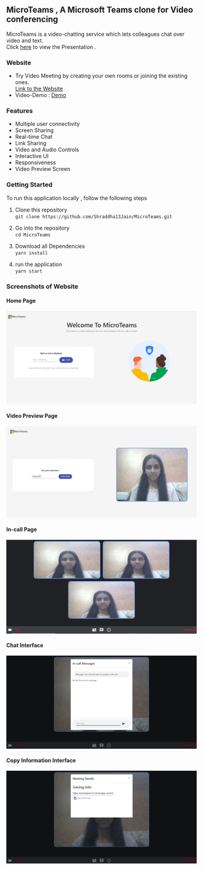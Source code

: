 ## MicroTeams , A Microsoft Teams clone for Video conferencing
MicroTeams is a video-chatting service which lets colleagues chat over video and text.  
Click [here](https://drive.google.com/file/d/1fyj4TytdrLsp3tYdqHz9Rqwjwvzr2RlV/view?usp=sharing) to view the Presentation .  

### Website
- Try Video Meeting by creating your own rooms or joining the existing ones.  
  [Link to the Website](https://microteams13.herokuapp.com/)  
- Video-Demo : [Demo](https://drive.google.com/file/d/1tIYTXiMTbes1z1L04Un-G6Cztj4PnBR0/view?usp=sharing)

### Features
- Multiple user connectivity
- Screen Sharing
- Real-time Chat
- Link Sharing
- Video and Audio Controls
- Interactive UI
- Responsiveness
- Video Preview Screen

### Getting Started
To run this application locally , follow the following steps 

1. Clone this repository  
  ` git clone https://github.com/Shraddha13Jain/MicroTeams.git `

2. Go into the repository  
   ` cd MicroTeams `

3. Download all Dependencies  
   ` yarn install `

4. run the application   
  ` yarn start `
                        

### Screenshots of Website
#### Home Page
<img src="/images/home.jpeg"/>

#### Video Preview Page
<img src="/images/videoPreview.jpeg"/>

#### In-call Page
<img src="/images/inCall.jpeg"/>

#### Chat Interface
<img src="/images/chat.jpeg"/>

#### Copy Information Interface
<img src="/images/meetingDetails.jpeg"/>